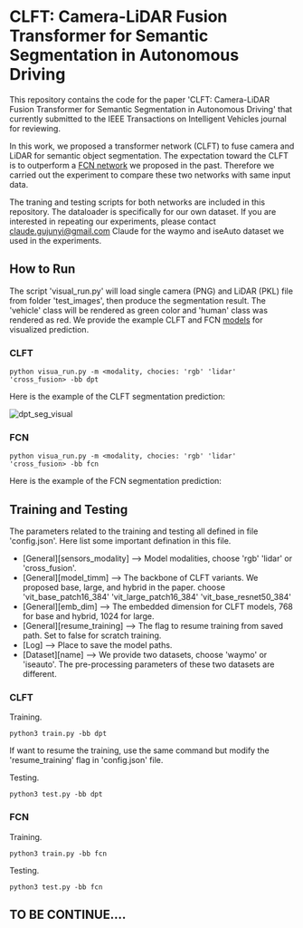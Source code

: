 # CLFT: Camera-LiDAR Fusion Transformer for Semantic Segmentation in Autonomous Driving
  
This repository contains the code for the paper 'CLFT: Camera-LiDAR Fusion Transformer for 
Semantic Segmentation in Autonomous Driving' that currently submitted to the 
IEEE Transactions on Intelligent Vehicles journal for reviewing. 

In this work, we proposed a transformer network (CLFT) to fuse camera and LiDAR for semantic object segmentation. The expectation toward the CLFT is to outperform a [FCN network](https://doi.org/10.3390/electronics11071119) we proposed in the past. Therefore we carried out the experiment to compare these two networks with same input data. 

The traning and testing scripts for both networks are included in this repository. The dataloader is specifically for our own dataset. If you are interested in repeating our experiments, please contact claude.gujunyi@gmail.com Claude for the waymo and iseAuto dataset we used in the experiments.                                                     

## How to Run
The script 'visual_run.py' will load single camera (PNG) and LiDAR (PKL) file from folder 'test_images', then produce the segmentation result. The 'vehicle' class will be rendered as green color and 'human' class was rendered as red. We provide the example CLFT and FCN [models](https://www.roboticlab.eu/claude/models/) for visualized prediction. 

### CLFT
```
python visua_run.py -m <modality, chocies: 'rgb' 'lidar' 'cross_fusion> -bb dpt
```

Here is the example of the CLFT segmentation prediction:

![dpt_seg_visual](https://github.com/Claud1234/fcn_transformer_object_segmentation/assets/43088344/305b4613-906b-444f-91b5-83d40abfc556)

### FCN
```
python visua_run.py -m <modality, chocies: 'rgb' 'lidar' 'cross_fusion> -bb fcn
```

Here is the example of the FCN segmentation prediction:

## Training and Testing
The parameters related to the training and testing all defined in file 'config.json'. Here list some important defination in this file.

* [General][sensors_modality] --> Model modalities, choose 'rgb' 'lidar' or 'cross_fusion'.
* [General][model_timm] --> The backbone of CLFT variants. We proposed base, large, and hybrid in the paper. choose 'vit_base_patch16_384' 'vit_large_patch16_384' 'vit_base_resnet50_384'
* [General][emb_dim] --> The embedded dimension for CLFT models, 768 for base and hybrid, 1024 for large.
* [General][resume_training] --> The flag to resume training from saved path. Set to false for scratch training.
* [Log] --> Place to save the model paths. 
* [Dataset][name] --> We provide two datasets, choose 'waymo' or 'iseauto'. The pre-processing parameters of these two datasets are different.  

### CLFT
Training.
```
python3 train.py -bb dpt
```
 
If want to resume the training, use the same command but modify the 'resume_training' flag in 'config.json' file.

Testing.
```
python3 test.py -bb dpt
```

### FCN
Training.
```
python3 train.py -bb fcn
```

Testing.
```
python3 test.py -bb fcn
```


## TO BE CONTINUE....


[//]: # (### Training the model from the beginning)

[//]: # (```)

[//]: # (python3 train.py -r no)

[//]: # (```)

[//]: # (### Training the model from the checkpoint)

[//]: # (First make sure the epochs you set in configs module is bigger than the finished )

[//]: # (epochs which are saved in checkpoint.)

[//]: # ()
[//]: # (```)

[//]: # (python3 train.py -r yes -p <path to checkpoint model>)

[//]: # (```)

[//]: # ()
[//]: # (### Test the model with single input files)

[//]: # (```)

[//]: # (python3 test.py)

[//]: # (```)

[//]: # ()
[//]: # (### Evaluate the model)

[//]: # (Specify the validation input-list file in configs module. Validation uses the )

[//]: # (same batch size and device you set in configs module, but will only run one epoch.)

[//]: # ()
[//]: # (```)

[//]: # (python3 eval.py -p <path to checkpoint model>)

[//]: # (```)
